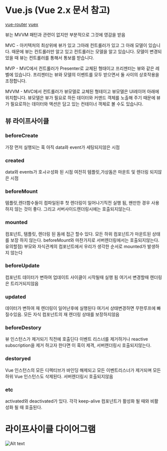 Vue.js
(Vue 2.x 문서 참고)
======


[vue-router](./vue-router)
[vuex](./vuex)


뷰는 MVVM 패턴과 관련이 없지만 부분적으로 그것에 영감을 받음


MVC - 아키텍처의 최상위에 뷰가 있고 그아래 컨트롤러가 있고 그 아래 모델이 있습니다. 때문에 뷰는 컨트롤러만 알고 있고 컨트롤러는 모델을 알고 있습니다. 모델이 변경되었을 때 뷰는 컨트롤러를 통해서 통보를 받습니다.

MVP - MVC에서 컨트롤러가 Presenter로 교체된 형태이고 프리젠터는 뷰와 같은 레벨에 있습니다. 프리젠터는 뷰와 모델의 이벤트를 모두 받으면서 둘 사이의 상호작용을 조정합니다.

MVVM - MVC에서 컨트롤러가 뷰모델로 교체된 형테이고 뷰모델은 UI레이어 아래에 위치합니다. 뷰모델은 뷰가 필요로 하든 데이터와 커맨드 객체를 노출해 주기 때문에 뷰가 필요로하는 데이터와 액션은 담고 있는 컨테이너 객체로 볼 수도 있습니다.


뷰 라이프사이클
-----------

### beforeCreate 
가장 먼저 실행되는 훅 아직 data와 event가 세팅되지않은 시점

### created 
data와 events가 호ㅘㄹ성화 된 시점 여전히 템플릿,가상돔은 마운트 및 렌더링 되지않은 시점

### beforeMount 
템플릿,렌더함수들이 컴파일된후 첫 렌더링이 일어나기직전 실행 됨, 왠만한 경우 사용하지 않는 것이 좋다. 그리고 서버사이드렌더링시에는 호출되지않는다.

### mounted
컴포넌트, 템플릿, 렌더링 된 돔에 접근 할수 있다. 모든 하위 컴포넌트가 마운트된 상태를 보장 하지 않는다. beforeMount와 마찬가지로 서버렌더링에서는 호출되지않는다.
유의할점)  부모와 자식관계의 컴포넌트에서 우리가 생각한 순서로 mounted가 발생하지 않는다

### beforeUpdate 
컴포넌트 데이터가 변하여 업데이트 사이클이 시작될때 실행 됨 여기서 변경할때 렌더링은 트리거되지않음

### updated
데이터가 변하여 재 렌더링이 일어난후에 실행된다 여기서 상태변경하면 무한루프에 빠질수있음. 모든 자식 컴포넌트의 재 렌더링 상태를 보장하지않음

### beforeDestory 
뷰 인스턴스가 제거되기 직전에 호출딘다 이벤트 리스너를 제거하거나 reactive subscription을 제거 하고자 한다면 이 훅이 제격, 서버렌더링시 호출되지않는다.

### destoryed
Vue 인스턴스의 모든 디렉티브가 바인딩 해제되고 모든 이벤트리스너가 제거되며 모든 하위 Vue 인스턴스도 삭제된다. 서버렌더링시 호출되지않음

### etc
activated와 deactivated가 있다. 각각 keep-alive 컴포넌트가 활성화 될 때와 비활성화 될 때 호출된다.
# 라이프사이클 다이어그램
![Alt text](https://kr.vuejs.org/images/lifecycle.png)